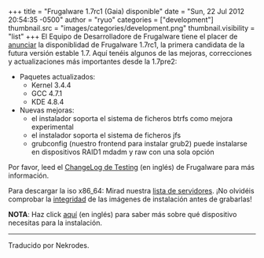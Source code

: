 +++
title = "Frugalware 1.7rc1 (Gaia) disponible"
date = "Sun, 22 Jul 2012 20:54:35 -0500"
author = "ryuo"
categories = ["development"]
thumbnail.src = "images/categories/development.png"
thumbnail.visibility = "list"
+++
El Equipo de Desarrolladore de Frugalware tiene el placer de [anunciar](/news/237) la disponiblidad de Frugalware 1.7rc1, la primera candidata de la futura versión estable 1.7.
Aquí tenéis algunos de las mejoras, correcciones y actualizaciones más importantes desde la 1.7pre2:  

* Paquetes actualizados:
	+ Kernel 3.4.4
	+ GCC 4.7.1
	+ KDE 4.8.4
* Nuevas mejoras:
	+ el instalador soporta el sistema de ficheros btrfs como mejora experimental
	+ el instalador soporta el sistema de ficheros jfs
	+ grubconfig (nuestro frontend para instalar grub2) puede instalarse en dispositivos RAID1 mdadm y raw con una sola opción


 Por favor, leed el [ChangeLog de Testing](http://ftp.frugalware.org/pub/frugalware/frugalware-testing/ChangeLog.txt) (en inglés) de Frugalware para más información.  

 Para descargar la iso x86\_64: Mirad nuestra [lista de servidores](http://frugalware.org/download/frugalware-testing-iso). ¡No olvidéis comprobar la [integridad](http://frugalware.org/download/frugalware-testing-iso/SHA1SUMS) de las imágenes de instalación antes de grabarlas!  

**NOTA**: Haz click [aquí](/docs/install#_choosing_installation_flavor) (en inglés) para saber más sobre qué dispositivo necesitas para la instalación.  

  



---


 Traducido por Nekrodes.

